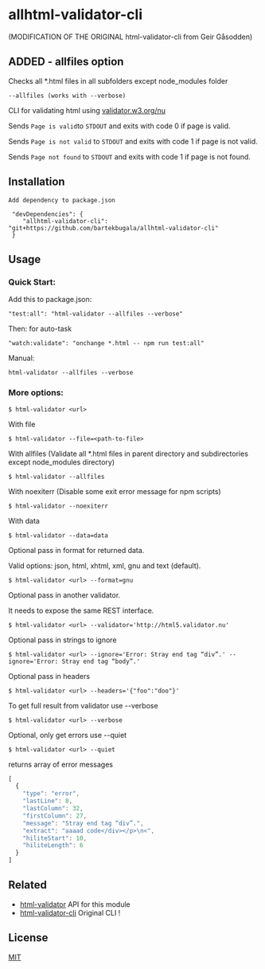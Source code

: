 # allhtml-validator-cli
(MODIFICATION OF THE ORIGINAL html-validator-cli from Geir Gåsodden)

## ADDED - allfiles option
Checks all *.html files in all subfolders except node_modules folder

```
--allfiles (works with --verbose)
```


CLI for validating html using [validator.w3.org/nu](http://validator.w3.org/nu/)

Sends ```Page is valid```to ```STDOUT``` and exits with code 0 if page is valid.

Sends ```Page is not valid``` to ```STDOUT``` and exits with code 1 if page is not valid.

Sends ```Page not found``` to ```STDOUT``` and exits with code 1 if page is not found.

## Installation

```
Add dependency to package.json

 "devDependencies": {
    "allhtml-validator-cli": "git+https://github.com/bartekbugala/allhtml-validator-cli"
 }

```

## Usage

### Quick Start:
Add this to package.json:
```
"test:all": "html-validator --allfiles --verbose"
```
Then: for auto-task
```
"watch:validate": "onchange *.html -- npm run test:all"
```
Manual:
```
html-validator --allfiles --verbose
```
### More options:
```
$ html-validator <url>
```

With file

```
$ html-validator --file=<path-to-file>
```

With allfiles
 (Validate all *.html files in parent directory and subdirectories except node_modules directory)

```
$ html-validator --allfiles
````

With noexiterr
 (Disable some exit error message for npm scripts)

```
$ html-validator --noexiterr
```


With data

```
$ html-validator --data=data
```

Optional pass in format for returned data.

Valid options: json, html, xhtml, xml, gnu and text (default).

```
$ html-validator <url> --format=gnu
```

Optional pass in another validator.

It needs to expose the same REST interface.

```
$ html-validator <url> --validator='http://html5.validator.nu'
```

Optional pass in strings to ignore

```
$ html-validator <url> --ignore='Error: Stray end tag “div”.' --ignore='Error: Stray end tag “body”.'
```
Optional pass in headers

```
$ html-validator <url> --headers='{"foo":"doo"}'
```

To get full result from validator use --verbose

```
$ html-validator <url> --verbose
```

Optional, only get errors use --quiet

```
$ html-validator <url> --quiet
```

returns array of error messages

```JavaScript
[
  {
    "type": "error",
    "lastLine": 8,
    "lastColumn": 32,
    "firstColumn": 27,
    "message": "Stray end tag “div”.",
    "extract": "aaaad code</div></p>\n<",
    "hiliteStart": 10,
    "hiliteLength": 6
  }
]
```

## Related

- [html-validator](https://github.com/zrrrzzt/html-validator) API for this module
- [html-validator-cli](https://github.com/zrrrzzt/html-validator-cli) Original CLI !

## License

[MIT](LICENSE)
